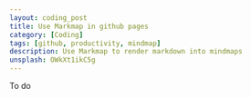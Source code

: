 ```yaml
---
layout: coding_post
title: Use Markmap in github pages
category: [Coding]
tags: [github, productivity, mindmap]
description: Use Markmap to render markdown into mindmaps
unsplash: OWkXt1ikC5g
---
```


To do